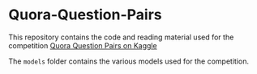 # Quora-Question-Pairs

This repository contains the code and reading material used for the competition [Quora Question Pairs on Kaggle][1]

The `models` folder contains the various models used for the competition.

[1]: https://www.kaggle.com/c/quora-question-pairs
